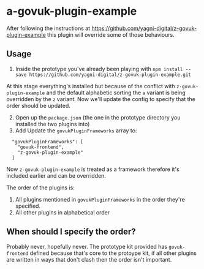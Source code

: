 # a-govuk-plugin-example

After following the instructions at https://github.com/yagni-digital/z-govuk-plugin-example this plugin will override some of those behaviours.

## Usage

1. Inside the prototype you've already been playing with `npm install --save https://github.com/yagni-digital/z-govuk-plugin-example.git`

At this stage everything's installed but because of the conflict with `z-govuk-plugin-example` and the default alphabetic sorting the `a` variant is being overridden by the `z` variant.  Now we'll update the config to specify that the order should be updated.

2. Open up the `package.json` (the one in the prototype directory you installed the two plugins into)
3. Add Update the `govukPluginFrameworks` array to:
```
  "govukPluginFrameworks": [
    "govuk-frontend",
    "z-govuk-plugin-example"
  ]
```

Now `z-govuk-plugin-example` is treated as a framework therefore it's included earlier and can be overridden.

The order of the plugins is:

1. All plugins mentioned in `govukPluginFrameworks` in the order they're specified.
2. All other plugins in alphabetical order

## When should I specify the order?

Probably never, hopefully never.  The prototype kit provided has `govuk-frontend` defined because that's core to the protoype kit, if all other plugins are written in ways that don't clash then the order isn't important.
